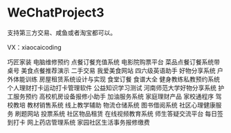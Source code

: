 # WeChatProject3
支持第三方交易、咸鱼或者淘宝都可以。

VX：xiaocaicoding

巧匠家装  电脑维修预约  点餐订餐充值系统  电影院购票平台  菜品点餐订餐系统带桌号  美食点餐推荐演示  二手交易  我爱美食网站  四六级英语助手  好物分享系统  户外体能训练  房屋租赁系统设计与实现  食堂订餐  食谱大全  健身教练私教预约系统  个人理财打卡运动打卡管理软件 公益知识学习测试  河南师范大学好物分享系统  护工服务预约  高校机房设备报修小助手  加油服务系统  家庭理财产品  家校通程序  驾校教培  教材销售系统  线上教学辅助  物流仓储系统  图书借阅系统  社区心理健康服务  刷题网站  投票系统  社区物品租赁  在线视频教育系统  师生答疑交流平台  每日签到打卡  网上药店管理系统  家园社区生活事务报修缴费 
